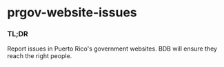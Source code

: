 # prgov-website-issues

### TL;DR
Report issues in Puerto Rico's government websites. BDB will ensure they reach the right people. 



